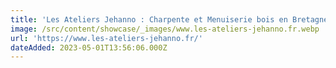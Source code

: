 ```yaml
---
title: 'Les Ateliers Jehanno : Charpente et Menuiserie bois en Bretagne'
image: /src/content/showcase/_images/www.les-ateliers-jehanno.fr.webp
url: 'https://www.les-ateliers-jehanno.fr/'
dateAdded: 2023-05-01T13:56:06.000Z
---
```


